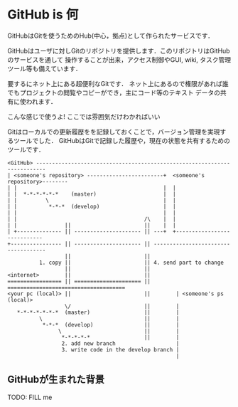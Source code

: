 # GitHub is 何

GitHubはGitを使うためのHub(中心，拠点)として作られたサービスです．

GitHubはユーザに対しGitのリポジトリを提供します．このリポジトリはGitHubのサービスを通して
操作することが出来，アクセス制御やGUI, wiki, タスク管理ツール等も備えています．

要するにネット上にある超便利なGitです．
ネット上にあるので権限があれば誰でもプロジェクトの閲覧やコピーができ，主にコード等のテキスト
データの共有に使われます．

こんな感じで使うよ!
ここでは雰囲気だけわかればいい

Gitはローカルでの更新履歴をを記録しておくことで，バージョン管理を実現するツールでした．
GitHubはGitで記録した履歴や，現在の状態を共有するためのツールです．

```
<GitHub> -------------------------------------------------------------------------
| <someone's repository> ------------------------+  <someone's repository>--------
| |                                              |  |
| |  *-*-*-*-*-*    (master)                     |  |
| |         \                                    |  |
| |          *-*-*  (develop)                    |  |
| |                                              |  |
| |                                        /\    |  |
| |               ||                       ||    |  |
| +-------------- || --------------------- || ---+  +----------------------------
+---------------- || --------------------- || ------------------------------------
                  ||                       ||    
          1. copy ||                       || 4. send part to change
                  ||                       ||
<internet>        ||                       ||
================= || ===================== || =====================================
<your pc (local)> ||                       ||        | <someone's ps (local)>
                  \/                       ||        |                             
   *-*-*-*-*-*-*  (master)                 ||        |
          \                                ||        |
           *-*-*  (develop)                ||        |
                \                          ||        |                             
                 *-*-*-*-*                 ||        |                             
                 2. add new branch                   |                             
                 3. write code in the develop branch |
                                                     |

```


## GitHubが生まれた背景

TODO: FILL me

